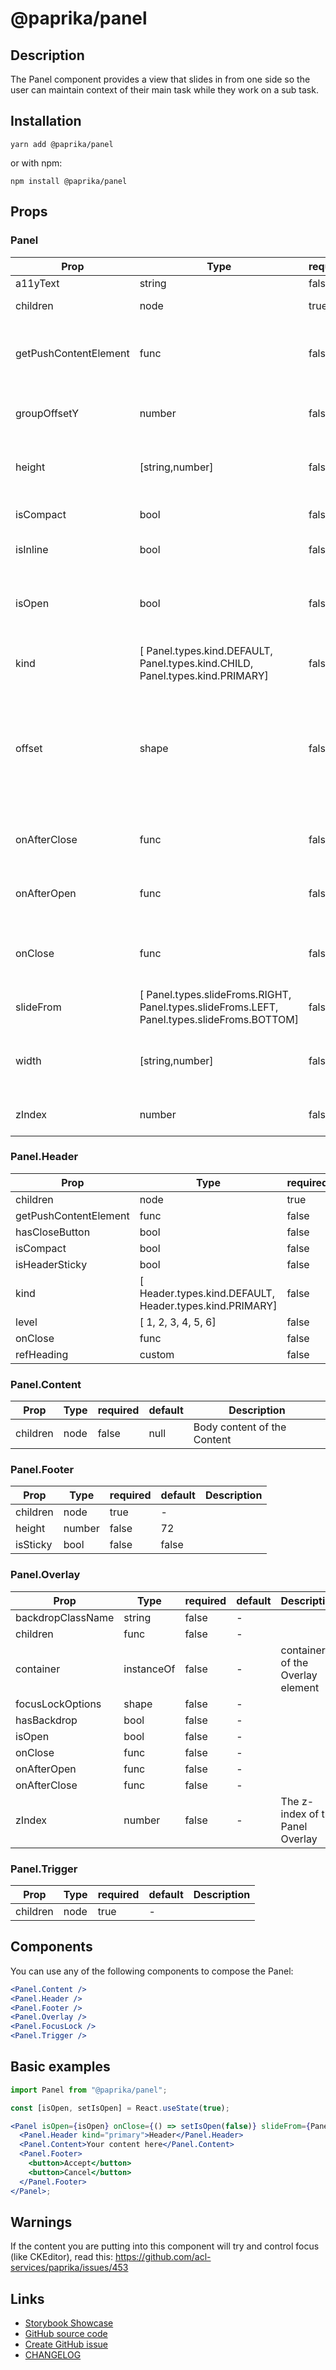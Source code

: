 <!-- start: Autogenerated - do not modify -->

# @paprika/panel

## Description

The Panel component provides a view that slides in from one side so the user can maintain context of their main task while they work on a sub task.

## Installation

```
yarn add @paprika/panel
```

or with npm:

```
npm install @paprika/panel
```

## Props

### Panel

| Prop                  | Type                                                                                        | required | default                       | Description                                                                                                                                     |
| --------------------- | ------------------------------------------------------------------------------------------- | -------- | ----------------------------- | ----------------------------------------------------------------------------------------------------------------------------------------------- |
| a11yText              | string                                                                                      | false    | null                          |                                                                                                                                                 |
| children              | node                                                                                        | true     | -                             | The content for the Panel.                                                                                                                      |
| getPushContentElement | func                                                                                        | false    | null                          | Function that provides the container DOM element to be pushed.                                                                                  |
| groupOffsetY          | number                                                                                      | false    | 0                             | Y offset that is passed down from <Panel.Group>                                                                                                 |
| height                | [string,number]                                                                             | false    | "33%"                         | The height of the open Panel (when slide in from bottom)                                                                                        |
| isCompact             | bool                                                                                        | false    | false                         | Control the compactness of the Panel                                                                                                            |
| isInline              | bool                                                                                        | false    | false                         | Render the panel inline                                                                                                                         |
| isOpen                | bool                                                                                        | false    | false                         | Control the visibility of the Panel. This prop makes the Panel appear.                                                                          |
| kind                  | [ Panel.types.kind.DEFAULT, Panel.types.kind.CHILD, Panel.types.kind.PRIMARY]               | false    | Panel.types.kinds.DEFAULT     | Modify the look of the Panel                                                                                                                    |
| offset                | shape                                                                                       | false    | { top: 0, left: 0, right: 0 } | Control offset of the Panel. Only use 'top' when sliding in from the left or right. Only use 'left' or 'right' when sliding in from the bottom. |
| onAfterClose          | func                                                                                        | false    | () => {}                      | Callback once the Panel has been closed event                                                                                                   |
| onAfterOpen           | func                                                                                        | false    | () => {}                      | Callback once the Panel has been opened event                                                                                                   |
| onClose               | func                                                                                        | false    | null                          | Callback triggered when the Panel needs to be close                                                                                             |
| slideFrom             | [ Panel.types.slideFroms.RIGHT, Panel.types.slideFroms.LEFT, Panel.types.slideFroms.BOTTOM] | false    | Panel.types.slideFroms.RIGHT  | Control where the Panel slides in from                                                                                                          |
| width                 | [string,number]                                                                             | false    | "33%"                         | The width of the open Panel (when slide in from left or right)                                                                                  |
| zIndex                | number                                                                                      | false    | zValue(7)                     | Control the z-index of the Panel                                                                                                                |

### Panel.Header

| Prop                  | Type                                                    | required | default                   | Description |
| --------------------- | ------------------------------------------------------- | -------- | ------------------------- | ----------- |
| children              | node                                                    | true     | -                         |             |
| getPushContentElement | func                                                    | false    | () => {}                  |             |
| hasCloseButton        | bool                                                    | false    | true                      |             |
| isCompact             | bool                                                    | false    | false                     |             |
| isHeaderSticky        | bool                                                    | false    | false                     |             |
| kind                  | [ Header.types.kind.DEFAULT, Header.types.kind.PRIMARY] | false    | Header.types.kind.DEFAULT |             |
| level                 | [ 1, 2, 3, 4, 5, 6]                                     | false    | 2                         |             |
| onClose               | func                                                    | false    | () => {}                  |             |
| refHeading            | custom                                                  | false    | null                      |             |

### Panel.Content

| Prop     | Type | required | default | Description                 |
| -------- | ---- | -------- | ------- | --------------------------- |
| children | node | false    | null    | Body content of the Content |

### Panel.Footer

| Prop     | Type   | required | default | Description |
| -------- | ------ | -------- | ------- | ----------- |
| children | node   | true     | -       |             |
| height   | number | false    | 72      |             |
| isSticky | bool   | false    | false   |             |

### Panel.Overlay

| Prop              | Type       | required | default | Description                      |
| ----------------- | ---------- | -------- | ------- | -------------------------------- |
| backdropClassName | string     | false    | -       |                                  |
| children          | func       | false    | -       |                                  |
| container         | instanceOf | false    | -       | container of the Overlay element |
| focusLockOptions  | shape      | false    | -       |                                  |
| hasBackdrop       | bool       | false    | -       |                                  |
| isOpen            | bool       | false    | -       |                                  |
| onClose           | func       | false    | -       |                                  |
| onAfterOpen       | func       | false    | -       |                                  |
| onAfterClose      | func       | false    | -       |                                  |
| zIndex            | number     | false    | -       | The z-index of the Panel Overlay |

### Panel.Trigger

| Prop     | Type | required | default | Description |
| -------- | ---- | -------- | ------- | ----------- |
| children | node | true     | -       |             |

<!-- end: Autogenerated - do not modify -->
<!-- content -->

## Components

You can use any of the following components to compose the Panel:

```jsx
<Panel.Content />
<Panel.Header />
<Panel.Footer />
<Panel.Overlay />
<Panel.FocusLock />
<Panel.Trigger />
```

## Basic examples

```jsx
import Panel from "@paprika/panel";

const [isOpen, setIsOpen] = React.useState(true);

<Panel isOpen={isOpen} onClose={() => setIsOpen(false)} slideFrom={Panel.types.slideFrom.LEFT}>
  <Panel.Header kind="primary">Header</Panel.Header>
  <Panel.Content>Your content here</Panel.Content>
  <Panel.Footer>
    <button>Accept</button>
    <button>Cancel</button>
  </Panel.Footer>
</Panel>;
```

## Warnings

If the content you are putting into this component will try and control focus (like CKEditor), read this: https://github.com/acl-services/paprika/issues/453

<!-- eoContent -->

## Links

- [Storybook Showcase](https://paprika.highbond.com/?path=/story/messaging-panel--showcase)
- [GitHub source code](https://github.com/acl-services/paprika/tree/master/packages/Panel/src)
- [Create GitHub issue](https://github.com/acl-services/paprika/issues/new?label=[]&title=@paprika/panel%20[help]:%20your%20short%20description&body=%0A%23%20Help%20wanted%0A%0A%23%23%20Please%20write%20your%20question.%0A*A%20clear%20and%20concise%20description%20of%20what%20the%20question%20is*%0A%0A%23%23%20Additional%20context%0A*Add%20any%20other%20context%20or%20screenshots%20about%20your%20question%20here.*%0A)
- [CHANGELOG](https://github.com/acl-services/paprika/tree/master/packages/Panel/CHANGELOG.md)
